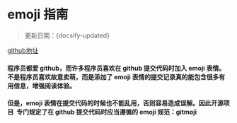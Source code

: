 # emoji 指南

> 更新日期：{docsify-updated}

[github地址](https://github.com/zhangxx1990/emoji.git)


#### 程序员都爱 github，而许多程序员喜欢在 github 提交代码时加入 emoji 表情。不是程序员喜欢故意卖萌，而是添加了 emoji 表情的提交记录真的能包含很多有用信息，增强阅读体验。
#### 但是，emoji 表情在提交代码的时候也不能乱用，否则容易造成误解。因此开源项目&nbsp;&nbsp;专门规定了在 github 提交代码时应当遵循的 emoji 规范：gitmoji
>





